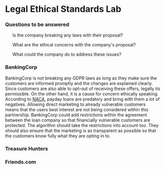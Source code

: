 # Legal Ethical Standards Lab 

### Questions to be answered
<ul> Is the company breaking any laws with their proposal? </ul>
<ul> What are the ethical concerns with the company's proposal? </ul>
<ul> What could the company do to address these issues?</ul>

### BankingCorp

BankingCorp is not breaking any GDPR laws as long as they make sure the customers are informed promptly and the changes are explained clearly. Since customers are also able to opt-out of receiving these offers, legally its permissible. On the other hand, it is a cause for concern ethically speaking. According to [NACA](https://www.consumeradvocates.org/for-consumers/predatory-lending/), payday loans are predatory and bring with them a lot of negatives. Allowing direct marketing to already vulnerable customers means that the users best interest are not being considered within this partnership. BankingCorp could add restrictions within the agreement between the loan company so that financially vulnerable customers are protected. The algorithm should take the restrictions into account too. They should also ensure that the marketing is as transparent as possible so that the customers know fully what they are opting in to. 



### Treasure Hunters





### Friends.com